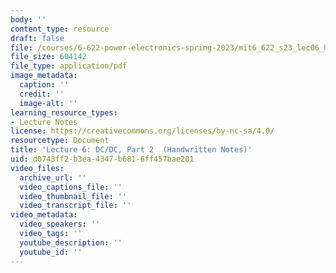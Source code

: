 ```yaml
---
body: ''
content_type: resource
draft: false
file: /courses/6-622-power-electronics-spring-2023/mit6_622_s23_lec06_hand.pdf
file_size: 604142
file_type: application/pdf
image_metadata:
  caption: ''
  credit: ''
  image-alt: ''
learning_resource_types:
- Lecture Notes
license: https://creativecommons.org/licenses/by-nc-sa/4.0/
resourcetype: Document
title: 'Lecture 6: DC/DC, Part 2  (Handwritten Notes)'
uid: d0743ff2-b3ea-4347-b681-6ff457bae201
video_files:
  archive_url: ''
  video_captions_file: ''
  video_thumbnail_file: ''
  video_transcript_file: ''
video_metadata:
  video_speakers: ''
  video_tags: ''
  youtube_description: ''
  youtube_id: ''
---
```

